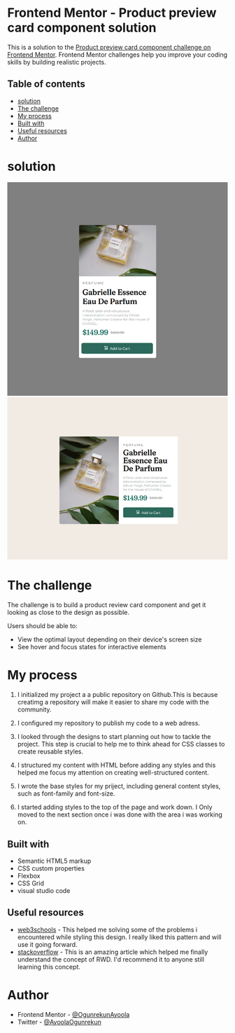 # Frontend Mentor - Product preview card component solution

This is a solution to the [Product preview card component challenge on Frontend Mentor](https://www.frontendmentor.io/challenges/product-preview-card-component-GO7UmttRfa). Frontend Mentor challenges help you improve your coding skills by building realistic projects. 

## Table of contents

- [solution](#solution)
- [The challenge](#the-challenge)
- [My process](#my-process)
- [Built with](#built-with)
- [Useful resources](#useful-resources)
- [Author](#author)


# solution
![](./screenshot.jpg)![](./screenshot2.jpg)


# The challenge
The challenge is to build a product review card component and get it looking as close to the design as possible.

Users should be able to:

- View the optimal layout depending on their device's screen size
- See hover and focus states for interactive elements


# My process
1. I initialized my project a a public repository on Github.This is because creatimg a repository will make it easier to share my code with the community.

2. I configured my repository to publish my code to a web adress.

3. I looked through the designs to start planning out how to tackle the project. This step is crucial to help me to think ahead for CSS classes to create reusable styles.

4. I structured my content with HTML before adding any styles and this helped me focus my attention on creating well-structured content.

5. I wrote the base styles for my priject, including general content styles, such as font-family and font-size.

6. I started adding styles to the top of the page and work down. I Only moved to the next section once i was done with the area i was working on.


## Built with

- Semantic HTML5 markup
- CSS custom properties
- Flexbox
- CSS Grid
- visual studio code


## Useful resources

- [web3schools](https://www.web3schools.com) - This helped me solving some of the problems i encountered while styling this design. I really liked this pattern and will use it going forward.
- [stackoverflow](https://www.stackoverflow.com) - This is an amazing article which helped me finally understand the concept of RWD. I'd recommend it to anyone still learning this concept.

# Author


- Frontend Mentor - [@OgunrekunAyoola](https://www.frontendmentor.io/profile/OgunrekunAyoola)
- Twitter - [@AyoolaOgunrekun](https://www.twitter.com/AyoolaOgunrekun)

